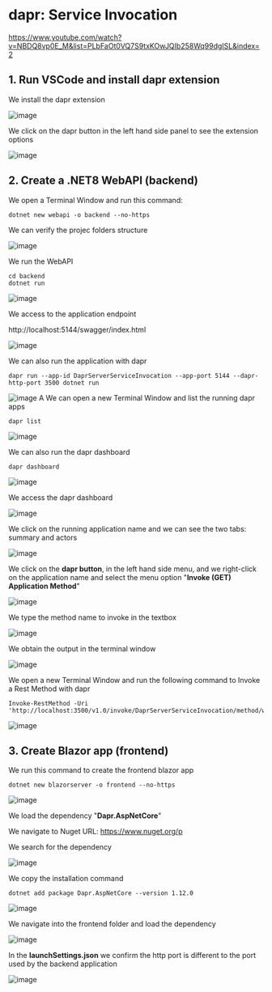 # dapr: Service Invocation

https://www.youtube.com/watch?v=NBDQ8vp0E_M&list=PLbFaOt0VQ7S9txKOwJQIb258Wq99dgISL&index=2

## 1. Run VSCode and install dapr extension

We install the dapr extension

![image](https://github.com/luiscoco/Dapr_sample2_Service-Invocation/assets/32194879/d1b8e3f4-caff-49d5-af71-ac9bd3606393)

We click on the dapr button in the left hand side panel to see the extension options

![image](https://github.com/luiscoco/Dapr_sample2_Service-Invocation/assets/32194879/2b2abdb6-2861-425a-bb37-d374340e2522)

## 2. Create a .NET8 WebAPI (backend)

We open a Terminal Window and run this command:

```
dotnet new webapi -o backend --no-https
```

We can verify the projec folders structure

![image](https://github.com/luiscoco/Dapr_sample2_Service-Invocation/assets/32194879/79dbc9b8-655c-41ee-9e55-54c07200711b)

We run the WebAPI

```
cd backend
dotnet run
```

![image](https://github.com/luiscoco/Dapr_sample2_Service-Invocation/assets/32194879/579744ca-5174-46be-a8db-cf754022cb71)

We access to the application endpoint

http://localhost:5144/swagger/index.html

![image](https://github.com/luiscoco/Dapr_sample2_Service-Invocation/assets/32194879/ef83292b-6c80-4eaf-a5c8-c18d9d57669d)

We can also run the application with dapr

```
dapr run --app-id DaprServerServiceInvocation --app-port 5144 --dapr-http-port 3500 dotnet run
```

![image](https://github.com/luiscoco/Dapr_sample2_Service-Invocation/assets/32194879/035b1ad2-a471-446e-8405-c83c225f314e)
A
We can open a new Terminal Window and list the running dapr apps

```
dapr list
```

![image](https://github.com/luiscoco/Dapr_sample2_Service-Invocation/assets/32194879/ca9bf2f6-9882-418c-b9f5-01d62fd9b7bd)

We can also run the dapr dashboard

```
dapr dashboard
```

![image](https://github.com/luiscoco/Dapr_sample2_Service-Invocation/assets/32194879/964996fd-6c11-41f9-b5db-2ce80cdbf45b)

We access the dapr dashboard

![image](https://github.com/luiscoco/Dapr_sample2_Service-Invocation/assets/32194879/7f5a9d38-a145-4473-876e-f261e480023e)

We click on the running application name and we can see the two tabs: summary and actors

![image](https://github.com/luiscoco/Dapr_sample2_Service-Invocation/assets/32194879/0cac9635-ab6c-415e-b014-9367917aea6a)

We click on the **dapr button**, in the left hand side menu, and we right-click on the application name and select the menu option "**Invoke (GET) Application Method**"

![image](https://github.com/luiscoco/Dapr_sample2_Service-Invocation/assets/32194879/7e17df85-b8d1-48dd-a5ba-b10fe783ed25)

We type the method name to invoke in the textbox

![image](https://github.com/luiscoco/Dapr_sample2_Service-Invocation/assets/32194879/c459772f-08d0-4898-80e9-dbf355efdb5e)

We obtain the output in the terminal window

![image](https://github.com/luiscoco/Dapr_sample2_Service-Invocation/assets/32194879/772fec0d-b676-43fa-93f2-da3a3281bf02)

We open a new Terminal Window and run the following command to Invoke a Rest Method with dapr

```
Invoke-RestMethod -Uri 'http://localhost:3500/v1.0/invoke/DaprServerServiceInvocation/method/weatherforecast'
```

![image](https://github.com/luiscoco/Dapr_sample2_Service-Invocation/assets/32194879/0b0002a6-5a6d-40f1-b327-d46a4131034b)

## 3. Create Blazor app (frontend)

We run this command to create the frontend blazor app

```
dotnet new blazorserver -o frontend --no-https
```

![image](https://github.com/luiscoco/Dapr_sample2_Service-Invocation/assets/32194879/ec9f7c66-9e09-418f-9a8d-9158a43de11b)

We load the dependency "**Dapr.AspNetCore**"

We navigate to Nuget URL: https://www.nuget.org/p

We search for the dependency 

![image](https://github.com/luiscoco/Dapr_sample2_Service-Invocation/assets/32194879/0a655172-e54f-4554-8c2c-484d70f98d12)

We copy the installation command

```
dotnet add package Dapr.AspNetCore --version 1.12.0
```

![image](https://github.com/luiscoco/Dapr_sample2_Service-Invocation/assets/32194879/97e9bb54-7cfb-4429-a9b8-94eb66c933f8)

We navigate into the frontend folder and load the dependency

![image](https://github.com/luiscoco/Dapr_sample2_Service-Invocation/assets/32194879/32a7da60-3a75-4065-8733-e8fff473fc0e)

In the **launchSettings.json** we confirm the http port is different to the port used by the backend application

![image](https://github.com/luiscoco/Dapr_sample2_Service-Invocation/assets/32194879/f515a557-a432-42c3-a5dc-4c936d58e4bc)

